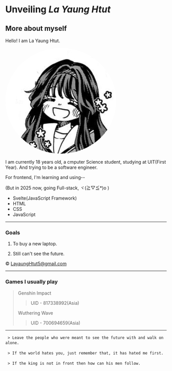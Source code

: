 # Unveiling _La Yaung Htut_

## More about myself

Hello! I am La Yaung Htut.

<img src="Waguri.jpg" style="border-radius: 50%;" >

I am currently 18 years old, a cmputer Science student, studying at UIT(First Year). And trying to be a software engineer.

For frontend, I'm learning and using--

(But in 2025 now, going Full-stack, ヾ(≧▽≦\*)o )

- Svelte(JavaScript Framework)
- HTML
- CSS
- JavaScript

---

### Goals

1. To buy a new laptop.

2. Still can't see the future.

&copy; <LayaungHtut5@gmail.com>

---

### Games I usually play

> Genshin Impact
>
> > UID - 817338992(Asia)
>
> Wuthering Wave
>
> > UID - 700694659(Asia)

---

```
 > Leave the people who were meant to see the future with and walk on alone.

 > If the world hates you, just remember that, it has hated me first.

 > If the king is not in front then how can his men follow.
```
